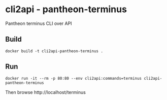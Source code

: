 # cli2api - pantheon-terminus

Pantheon terminus CLI over API

## Build
```
docker build -t cli2api-pantheon-terminus .
```

## Run
```
docker run -it --rm -p 80:80 --env cli2api:commands=terminus cli2api-pantheon-terminus
```
Then browse http://localhost/terminus